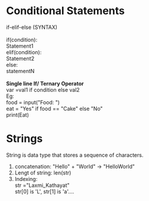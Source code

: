 # Conditional Statements
if-elif-else (SYNTAX)
<br><br>
if(condition):
<br>
Statement1
<br>
elif(condition):
<br>
Statement2
<br>
else:
<br>
statementN
<br><br>
<b>Single line If/ Ternary Operator</b><br>
var =val1 if  condition  else val2 <br>
Eg:<br>
food = input("Food: ")<br>
eat = "Yes" if food == "Cake" else "No"<br>
print(Eat)

# Strings
 String is data type that stores a sequence of characters.<br>
 1. concatenation: "Hello" + "World" -> "HelloWorld"<br>
 2. Lengt of string: len(str)
 3. Indexing:<br>str ="Laxmi_Kathayat" <br> str[0] is 'L', str[1] is 'a'....<br> 